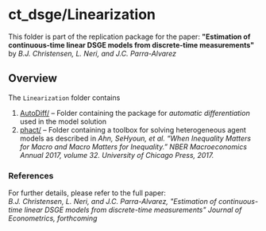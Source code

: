 # ct_dsge/Linearization

This folder is part of the replication package for the paper: **"Estimation of continuous-time linear DSGE models from discrete-time measurements"** by *B.J. Christensen, L. Neri, and J.C. Parra-Alvarez*

## Overview

The `Linearization` folder contains 

1. [AutoDiff/](AutoDiff/) – Folder containing the package for *automatic differentiation* used in the model solution
2. [phact/](phact/) –  Folder containing a toolbox for solving heterogeneous agent models as described in *Ahn, SeHyoun, et al. “When Inequality Matters for Macro and Macro Matters for Inequality.” NBER Macroeconomics Annual 2017, volume 32. University of Chicago Press, 2017.*

### References

For further details, please refer to the full paper:  
*B.J. Christensen, L. Neri, and J.C. Parra-Alvarez, "Estimation of continuous-time linear DSGE models from discrete-time measurements" Journal of Econometrics, forthcoming*
